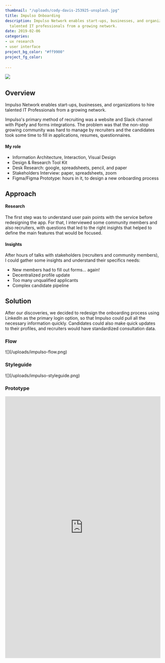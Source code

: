 ```yaml
---
thumbnail: "/uploads/cody-davis-253925-unsplash.jpg"
title: Impulso Onboarding
description: Impulso Network enables start-ups, businesses, and organizations to hire
  talented IT professionals from a growing network.
date: 2019-02-06
categories:
- ux research
- user interface
project_bg_color: "#ff9900"
project_fg_color: 

---
```

![](/uploads/cody-davis-253925-unsplash.jpg)

## Overview
Impulso Network enables start-ups, businesses, and organizations to hire talented IT Professionals from a growing network.

Impulso's primary method of recruiting was a website and Slack channel with Pipefy and forms integrations. The problem was that the non-stop growing community was hard to manage by recruiters and the candidates took some time to fill in applications, resumes, questionnaires.
#### My role
- Information Architecture, Interaction, Visual Design
- Design & Research Tool Kit
- Desk Research: google, spreadsheets, pencil, and paper
- Stakeholders Interview: paper, spreadsheets, zoom
- Figma/Figma Prototype: hours in it, to design a new onboarding process
## Approach
#### Research
The first step was to understand user pain points with the service before redesigning the app. For that, I interviewed some community members and also recruiters, with questions that led to the right insights that helped to define the main features that would be focused.
#### Insights
After hours of talks with stakeholders (recruiters and community members), I could gather some insights and understand their specifics needs:
- New members had to fill out forms… again!
- Decentralized profile update
- Too many unqualified applicants
- Complex candidate pipeline

## Solution
After our discoveries, we decided to redesign the onboarding process using LinkedIn as the primary login option, so that Impulso could pull all the necessary information quickly. Candidates could also make quick updates to their profiles, and recruiters would have standardized consultation data.

### Flow

<div className="Image__Large">
  ![](/uploads/impulso-flow.png)
</div>

### Styleguide

<div className="Image__Large">
  ![](/uploads/impulso-styleguide.png)
</div>

### Prototype
<div className="Image__Medium">
<iframe style="border: 1px solid rgba(0, 0, 0, 0.1);" width="100%" height="850" src="https://www.figma.com/embed?embed_host=share&url=https%3A%2F%2Fwww.figma.com%2Fproto%2FMXyKYGoawfu7XfpMmMjKInEG%2Fimpulso_onbrd_v2%3Fnode-id%3D0%253A526%26viewport%3D-1466%252C382%252C0.28972867131233215%26scaling%3Dscale-down&chrome=DOCUMENTATION" allowfullscreen></iframe>
</div>